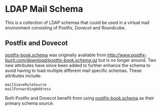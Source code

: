 # LDAP Mail Schema

This is a collection of LDAP schemas that could be used in a virtual mail environment consisting of Postfix, Dovecot and Roundcube.

## Postfix and Dovecot
[postfix-book.schema](https://github.com/variablenix/ldap-mail-schema/blob/master/postfix-book.schema) was originally available from _http://www.postfix-buch.com/download/postfix-book.schema.gz_ but is no longer around. Two new attributes have since been added to further enhance the schema to avoid having to load multiple different mail specific schemas. These attributes include:

```
mailSieveRuleSource
mailForwardingAddress
```

Both Postfix and Dovecot benefit from using [postfix-book.schema](https://github.com/variablenix/ldap-mail-schema/blob/master/postfix-book.schema) as their primary schema source.
